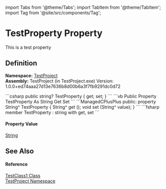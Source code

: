 import Tabs from '@theme/Tabs'; 
import TabItem from '@theme/TabItem'; 
import Tag from '@site/src/components/Tag'; 

# TestProperty Property


This is a test property



## Definition
**Namespace:** <a href="N_TestProject">TestProject</a>  
**Assembly:** TestProject (in TestProject.exe) Version: 1.0.0+ed74aaa27d13e7636b8d00b6a3f7fb9291dc0d72

<Tabs groupId="api-code-preview">
<TabItem value="csharp" label="C#">
```csharp
public string? TestProperty { get; set; }
```
</TabItem>
<TabItem value="vb" label="VB">
```vb
Public Property TestProperty As String
	Get
	Set
```
</TabItem>
<TabItem value="ManagedCPlusPlus" label="ManagedCPlusPlus">
```ManagedCPlusPlus
public:
property String^ TestProperty {
	String^ get ();
	void set (String^ value);
}
```
</TabItem>
<TabItem value="fsharp" label="F#">
```fsharp
member TestProperty : string with get, set
```
</TabItem>
</Tabs>



#### Property Value
<a href="https://learn.microsoft.com/dotnet/api/system.string" target="_blank" rel="noopener noreferrer">String</a>

## See Also


#### Reference
<a href="T_TestProject_TestClass1">TestClass1 Class</a>  
<a href="N_TestProject">TestProject Namespace</a>  
